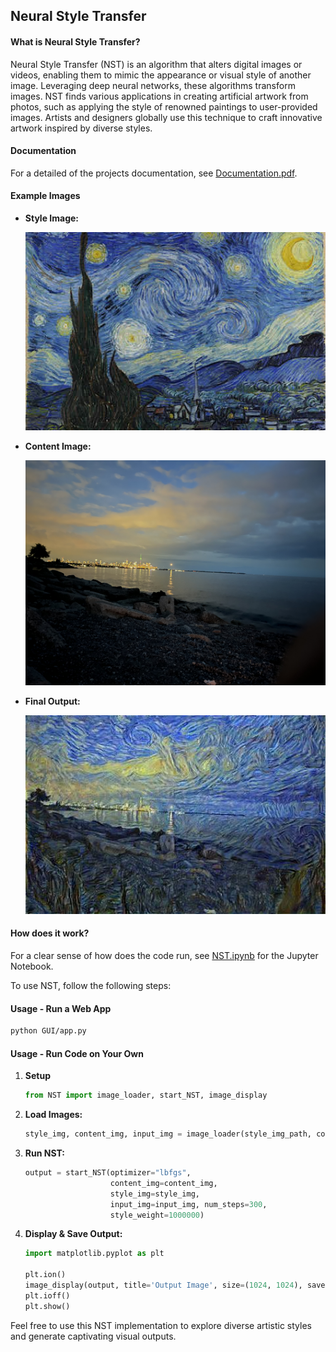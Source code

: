 ## Neural Style Transfer

#### What is Neural Style Transfer?

Neural Style Transfer (NST) is an algorithm that alters digital images or videos, enabling them to mimic the appearance or visual style of another image. Leveraging deep neural networks, these algorithms transform images. NST finds various applications in creating artificial artwork from photos, such as applying the style of renowned paintings to user-provided images. Artists and designers globally use this technique to craft innovative artwork inspired by diverse styles.

#### Documentation
For a detailed of the projects documentation, see [Documentation.pdf](Documentation.pdf).

#### Example Images
- **Style Image:** 
    
   <img src="images/fangao.jpeg" alt="Style Image" width="500"/>
- **Content Image:** 
    
   <img src="images/img3.jpeg" alt="Content Image" width="500"/>
- **Final Output:** 

   <img src="images/new_output.jpg" alt="Output Image" width="500"/>

#### How does it work?

For a clear sense of how does the code run, see [NST.ipynb](NST.ipynb) for the Jupyter Notebook.

To use NST, follow the following steps:
#### Usage - Run a Web App
```bash
python GUI/app.py
```
#### Usage - Run Code on Your Own
1. **Setup**
    ```python
    from NST import image_loader, start_NST, image_display
    ```
2. **Load Images:**
    ```python
    style_img, content_img, input_img = image_loader(style_img_path, content_img_path)
    ```

3. **Run NST:**
    ```python
    output = start_NST(optimizer="lbfgs",
                       content_img=content_img,
                       style_img=style_img,
                       input_img=input_img, num_steps=300,
                       style_weight=1000000)
    ```

4. **Display & Save Output:**
    ```python
    import matplotlib.pyplot as plt
    
    plt.ion()
    image_display(output, title='Output Image', size=(1024, 1024), save=True)
    plt.ioff()
    plt.show()
    ```
   
Feel free to use this NST implementation to explore diverse artistic styles and generate captivating visual outputs.
